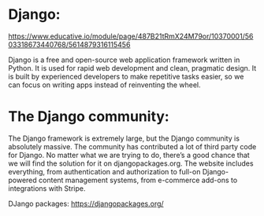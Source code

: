 # Django:

https://www.educative.io/module/page/487B21tRmX24M79or/10370001/5603318673440768/5614879316115456


Django is a free and open-source web application framework written in Python. It is used for rapid web development and clean, pragmatic design. It is built by experienced developers to make repetitive tasks easier, so we can focus on writing apps instead of reinventing the wheel.


# The Django community:

The Django framework is extremely large, but the Django community is absolutely massive. The community has contributed a lot of third party code for Django. No matter what we are trying to do, there’s a good chance that we will find the solution for it on djangopackages.org. The website includes everything, from authentication and authorization to full-on Django-powered content management systems, from e-commerce add-ons to integrations with Stripe.

DJango packages: https://djangopackages.org/
